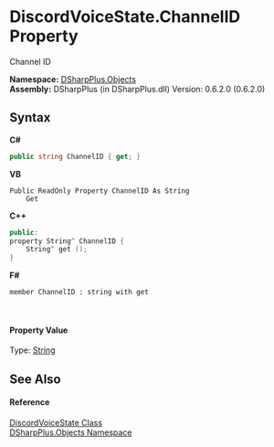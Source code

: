 # DiscordVoiceState.ChannelID Property 
 

Channel ID

**Namespace:**&nbsp;<a href="b70db947-75ff-488f-5245-350c6ca1e522">DSharpPlus.Objects</a><br />**Assembly:**&nbsp;DSharpPlus (in DSharpPlus.dll) Version: 0.6.2.0 (0.6.2.0)

## Syntax

**C#**<br />
``` C#
public string ChannelID { get; }
```

**VB**<br />
``` VB
Public ReadOnly Property ChannelID As String
	Get
```

**C++**<br />
``` C++
public:
property String^ ChannelID {
	String^ get ();
}
```

**F#**<br />
``` F#
member ChannelID : string with get

```

<br />

#### Property Value
Type: <a href="http://msdn2.microsoft.com/en-us/library/s1wwdcbf" target="_blank">String</a>

## See Also


#### Reference
<a href="4ef5688a-d017-a99b-b5ad-6ee58e2bdb5a">DiscordVoiceState Class</a><br /><a href="b70db947-75ff-488f-5245-350c6ca1e522">DSharpPlus.Objects Namespace</a><br />